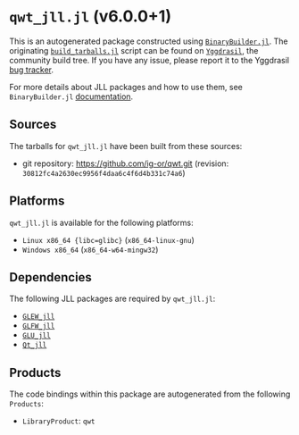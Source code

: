 # `qwt_jll.jl` (v6.0.0+1)

This is an autogenerated package constructed using [`BinaryBuilder.jl`](https://github.com/JuliaPackaging/BinaryBuilder.jl). The originating [`build_tarballs.jl`](https://github.com/JuliaPackaging/Yggdrasil/blob/4646764220db954f2de72456886f67a81e7231d8/Q/qwt/build_tarballs.jl) script can be found on [`Yggdrasil`](https://github.com/JuliaPackaging/Yggdrasil/), the community build tree.  If you have any issue, please report it to the Yggdrasil [bug tracker](https://github.com/JuliaPackaging/Yggdrasil/issues).

For more details about JLL packages and how to use them, see `BinaryBuilder.jl` [documentation](https://juliapackaging.github.io/BinaryBuilder.jl/dev/jll/).

## Sources

The tarballs for `qwt_jll.jl` have been built from these sources:

* git repository: https://github.com/ig-or/qwt.git (revision: `30812fc4a2630ec9956f4daa6c4f6d4b331c74a6`)

## Platforms

`qwt_jll.jl` is available for the following platforms:

* `Linux x86_64 {libc=glibc}` (`x86_64-linux-gnu`)
* `Windows x86_64` (`x86_64-w64-mingw32`)

## Dependencies

The following JLL packages are required by `qwt_jll.jl`:

* [`GLEW_jll`](https://github.com/JuliaBinaryWrappers/GLEW_jll.jl)
* [`GLFW_jll`](https://github.com/JuliaBinaryWrappers/GLFW_jll.jl)
* [`GLU_jll`](https://github.com/JuliaBinaryWrappers/GLU_jll.jl)
* [`Qt_jll`](https://github.com/JuliaBinaryWrappers/Qt_jll.jl)

## Products

The code bindings within this package are autogenerated from the following `Products`:

* `LibraryProduct`: `qwt`
